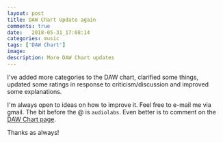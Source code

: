 ```yaml
---
layout: post
title: DAW Chart Update again
comments: true
date:   2018-05-31_17:08:14 
categories: music
tags: ['DAW Chart']
image:
description: More DAW Chart updates
---
```


I've added more categories to the DAW chart, clarified some things, updated some ratings in response to criticism/discussion and improved some explanations.

I'm always open to ideas on how to improve it. Feel free to e-mail me via gmail. The bit before the @ is `audiolabs`. Even better is to comment on the [DAW Chart page](/DAW-Chart.html).

Thanks as always!
